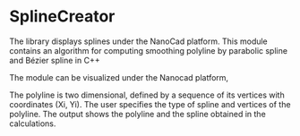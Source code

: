 # SplineCreator

The library displays splines under the NanoСad platform.
This module contains an algorithm for computing
smoothing polyline by parabolic spline and Bézier spline in C++ 

The module can be visualized under the Nanocad platform, 

The polyline is two dimensional, defined by a sequence of
its vertices with coordinates (Xi, Yi). 
The user specifies the type of spline and vertices of the polyline. 
The output shows the polyline and the spline obtained in the calculations.
